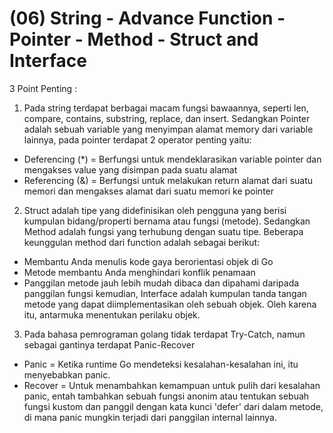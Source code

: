 # (06) String - Advance Function - Pointer - Method - Struct and Interface

3 Point Penting :
1. Pada string terdapat berbagai macam fungsi bawaannya, seperti len, compare, contains, substring, replace, dan insert. Sedangkan Pointer adalah sebuah variable yang menyimpan alamat memory dari variable lainnya, pada pointer terdapat 2 operator penting yaitu:
- Deferencing (*) = Berfungsi untuk mendeklarasikan variable pointer dan mengakses value yang disimpan pada suatu alamat
- Referencing (&) = Berfungsi untuk melakukan return alamat dari suatu memori dan mengakses alamat dari suatu memori ke pointer
2. Struct adalah tipe yang didefinisikan oleh pengguna yang berisi kumpulan bidang/properti bernama atau fungsi (metode). Sedangkan Method adalah fungsi yang terhubung dengan suatu tipe. Beberapa keunggulan method dari function adalah sebagai berikut:
- Membantu Anda menulis kode gaya berorientasi objek di Go
- Metode membantu Anda menghindari konflik penamaan
- Panggilan metode jauh lebih mudah dibaca dan dipahami daripada panggilan fungsi
kemudian, Interface adalah kumpulan tanda tangan metode yang dapat diimplementasikan oleh sebuah objek. Oleh karena itu, antarmuka menentukan perilaku objek.
3. Pada bahasa pemrograman golang tidak terdapat Try-Catch, namun sebagai gantinya terdapat Panic-Recover
- Panic = Ketika runtime Go mendeteksi kesalahan-kesalahan ini, itu menyebabkan panic.
- Recover = Untuk menambahkan kemampuan untuk pulih dari kesalahan panic, entah tambahkan sebuah fungsi anonim atau tentukan sebuah fungsi kustom dan panggil dengan kata kunci 'defer' dari dalam metode, di mana panic mungkin terjadi dari panggilan internal lainnya.